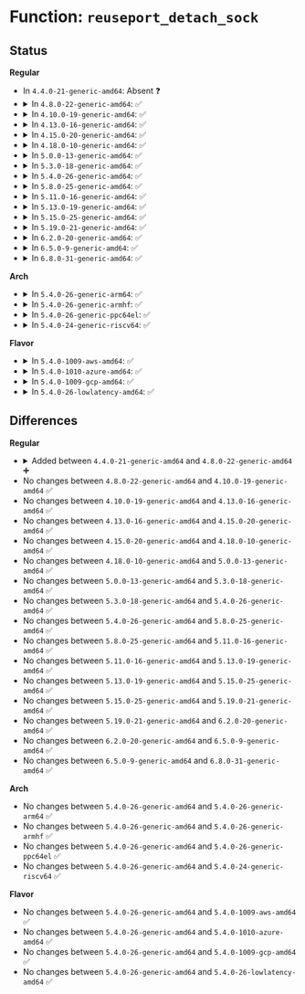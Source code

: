 # Function: <code>reuseport_detach_sock</code>

## Status
<b>Regular</b>
<ul>
<li>
In <code>4.4.0-21-generic-amd64</code>: Absent ❓
</li>
<li>
<details>
<summary>In <code>4.8.0-22-generic-amd64</code>: ✅</summary>

```c
void reuseport_detach_sock(struct sock * sk)
```

```json
{
  "name": "reuseport_detach_sock",
  "collision_type": "Unique Global",
  "inline_type": "No",
  "funcs": [
    {
      "addr": 18446744071586840304,
      "name": "reuseport_detach_sock",
      "external": true,
      "loc": "net/core/sock_reuseport.c:144",
      "file": "net/core/sock_reuseport.c",
      "inline": "seen, unknown",
      "caller_inline": [],
      "caller_func": [
        "net/core/sock.c:__sk_destruct",
        "net/ipv4/inet_hashtables.c:inet_unhash",
        "net/ipv4/inet_hashtables.c:inet_unhash",
        "net/ipv4/udp.c:udp_lib_rehash",
        "net/ipv4/udp.c:udp_lib_unhash"
      ]
    }
  ],
  "symbols": [
    {
      "addr": 18446744071586840304,
      "name": "reuseport_detach_sock",
      "section": ".text",
      "bind": "STB_GLOBAL",
      "size": 158
    }
  ]
}
```
</details>
</li>
<li>
<details>
<summary>In <code>4.10.0-19-generic-amd64</code>: ✅</summary>

```c
void reuseport_detach_sock(struct sock * sk)
```

```json
{
  "name": "reuseport_detach_sock",
  "collision_type": "Unique Global",
  "inline_type": "No",
  "funcs": [
    {
      "addr": 18446744071587031232,
      "name": "reuseport_detach_sock",
      "external": true,
      "loc": "net/core/sock_reuseport.c:143",
      "file": "net/core/sock_reuseport.c",
      "inline": "seen, unknown",
      "caller_inline": [],
      "caller_func": [
        "net/core/sock.c:__sk_destruct",
        "net/ipv4/inet_hashtables.c:inet_unhash",
        "net/ipv4/inet_hashtables.c:inet_unhash",
        "net/ipv4/udp.c:udp_lib_rehash",
        "net/ipv4/udp.c:udp_lib_unhash"
      ]
    }
  ],
  "symbols": [
    {
      "addr": 18446744071587031232,
      "name": "reuseport_detach_sock",
      "section": ".text",
      "bind": "STB_GLOBAL",
      "size": 158
    }
  ]
}
```
</details>
</li>
<li>
<details>
<summary>In <code>4.13.0-16-generic-amd64</code>: ✅</summary>

```c
void reuseport_detach_sock(struct sock * sk)
```

```json
{
  "name": "reuseport_detach_sock",
  "collision_type": "Unique Global",
  "inline_type": "No",
  "funcs": [
    {
      "addr": 18446744071587159392,
      "name": "reuseport_detach_sock",
      "external": true,
      "loc": "net/core/sock_reuseport.c:143",
      "file": "net/core/sock_reuseport.c",
      "inline": "seen, unknown",
      "caller_inline": [],
      "caller_func": [
        "net/core/sock.c:__sk_destruct",
        "net/ipv4/inet_hashtables.c:inet_unhash",
        "net/ipv4/inet_hashtables.c:inet_unhash",
        "net/ipv4/udp.c:udp_lib_rehash"
      ]
    }
  ],
  "symbols": [
    {
      "addr": 18446744071587159392,
      "name": "reuseport_detach_sock",
      "section": ".text",
      "bind": "STB_GLOBAL",
      "size": 158
    }
  ]
}
```
</details>
</li>
<li>
<details>
<summary>In <code>4.15.0-20-generic-amd64</code>: ✅</summary>

```c
void reuseport_detach_sock(struct sock * sk)
```

```json
{
  "name": "reuseport_detach_sock",
  "collision_type": "Unique Global",
  "inline_type": "No",
  "funcs": [
    {
      "addr": 18446744071587667872,
      "name": "reuseport_detach_sock",
      "external": true,
      "loc": "net/core/sock_reuseport.c:155",
      "file": "net/core/sock_reuseport.c",
      "inline": "seen, unknown",
      "caller_inline": [],
      "caller_func": [
        "net/core/sock.c:__sk_destruct",
        "net/ipv4/inet_hashtables.c:inet_unhash",
        "net/ipv4/inet_hashtables.c:inet_unhash",
        "net/ipv4/udp.c:udp_lib_rehash"
      ]
    }
  ],
  "symbols": [
    {
      "addr": 18446744071587667872,
      "name": "reuseport_detach_sock",
      "section": ".text",
      "bind": "STB_GLOBAL",
      "size": 158
    }
  ]
}
```
</details>
</li>
<li>
<details>
<summary>In <code>4.18.0-10-generic-amd64</code>: ✅</summary>

```c
void reuseport_detach_sock(struct sock * sk)
```

```json
{
  "name": "reuseport_detach_sock",
  "collision_type": "Unique Global",
  "inline_type": "No",
  "funcs": [
    {
      "addr": 18446744071587994752,
      "name": "reuseport_detach_sock",
      "external": true,
      "loc": "net/core/sock_reuseport.c:155",
      "file": "net/core/sock_reuseport.c",
      "inline": "seen, unknown",
      "caller_inline": [],
      "caller_func": [
        "net/core/sock.c:__sk_destruct",
        "net/ipv4/inet_hashtables.c:inet_unhash",
        "net/ipv4/udp.c:udp_lib_rehash"
      ]
    }
  ],
  "symbols": [
    {
      "addr": 18446744071587994752,
      "name": "reuseport_detach_sock",
      "section": ".text",
      "bind": "STB_GLOBAL",
      "size": 158
    }
  ]
}
```
</details>
</li>
<li>
<details>
<summary>In <code>5.0.0-13-generic-amd64</code>: ✅</summary>

```c
void reuseport_detach_sock(struct sock * sk)
```

```json
{
  "name": "reuseport_detach_sock",
  "collision_type": "Unique Global",
  "inline_type": "No",
  "funcs": [
    {
      "addr": 18446744071588153888,
      "name": "reuseport_detach_sock",
      "external": true,
      "loc": "net/core/sock_reuseport.c:192",
      "file": "net/core/sock_reuseport.c",
      "inline": "seen, unknown",
      "caller_inline": [],
      "caller_func": [
        "net/core/sock.c:__sk_destruct",
        "net/ipv4/inet_hashtables.c:inet_unhash",
        "net/ipv4/udp.c:udp_lib_rehash"
      ]
    }
  ],
  "symbols": [
    {
      "addr": 18446744071588153888,
      "name": "reuseport_detach_sock",
      "section": ".text",
      "bind": "STB_GLOBAL",
      "size": 180
    }
  ]
}
```
</details>
</li>
<li>
<details>
<summary>In <code>5.3.0-18-generic-amd64</code>: ✅</summary>

```c
void reuseport_detach_sock(struct sock * sk)
```

```json
{
  "name": "reuseport_detach_sock",
  "collision_type": "Unique Global",
  "inline_type": "No",
  "funcs": [
    {
      "addr": 18446744071588475088,
      "name": "reuseport_detach_sock",
      "external": true,
      "loc": "net/core/sock_reuseport.c:194",
      "file": "net/core/sock_reuseport.c",
      "inline": "seen, unknown",
      "caller_inline": [],
      "caller_func": [
        "net/core/sock.c:__sk_destruct",
        "net/ipv4/inet_hashtables.c:inet_unhash",
        "net/ipv4/udp.c:udp_lib_rehash"
      ]
    }
  ],
  "symbols": [
    {
      "addr": 18446744071588475088,
      "name": "reuseport_detach_sock",
      "section": ".text",
      "bind": "STB_GLOBAL",
      "size": 162
    }
  ]
}
```
</details>
</li>
<li>
<details>
<summary>In <code>5.4.0-26-generic-amd64</code>: ✅</summary>

```c
void reuseport_detach_sock(struct sock * sk)
```

```json
{
  "name": "reuseport_detach_sock",
  "collision_type": "Unique Global",
  "inline_type": "No",
  "funcs": [
    {
      "addr": 18446744071588680512,
      "name": "reuseport_detach_sock",
      "external": true,
      "loc": "net/core/sock_reuseport.c:194",
      "file": "net/core/sock_reuseport.c",
      "inline": "seen, unknown",
      "caller_inline": [],
      "caller_func": [
        "net/core/sock.c:sk_destruct",
        "net/ipv4/inet_hashtables.c:inet_unhash",
        "net/ipv4/udp.c:udp_lib_rehash"
      ]
    }
  ],
  "symbols": [
    {
      "addr": 18446744071588680512,
      "name": "reuseport_detach_sock",
      "section": ".text",
      "bind": "STB_GLOBAL",
      "size": 162
    }
  ]
}
```
</details>
</li>
<li>
<details>
<summary>In <code>5.8.0-25-generic-amd64</code>: ✅</summary>

```c
void reuseport_detach_sock(struct sock * sk)
```

```json
{
  "name": "reuseport_detach_sock",
  "collision_type": "Unique Global",
  "inline_type": "No",
  "funcs": [
    {
      "addr": 18446744071589546240,
      "name": "reuseport_detach_sock",
      "external": true,
      "loc": "net/core/sock_reuseport.c:183",
      "file": "net/core/sock_reuseport.c",
      "inline": "seen, unknown",
      "caller_inline": [],
      "caller_func": [
        "net/core/sock.c:__sk_free",
        "net/ipv4/inet_hashtables.c:inet_unhash",
        "net/ipv4/udp.c:udp_lib_rehash"
      ]
    }
  ],
  "symbols": [
    {
      "addr": 18446744071589546240,
      "name": "reuseport_detach_sock",
      "section": ".text",
      "bind": "STB_GLOBAL",
      "size": 151
    }
  ]
}
```
</details>
</li>
<li>
<details>
<summary>In <code>5.11.0-16-generic-amd64</code>: ✅</summary>

```c
void reuseport_detach_sock(struct sock * sk)
```

```json
{
  "name": "reuseport_detach_sock",
  "collision_type": "Unique Global",
  "inline_type": "No",
  "funcs": [
    {
      "addr": 18446744071589555264,
      "name": "reuseport_detach_sock",
      "external": true,
      "loc": "net/core/sock_reuseport.c:183",
      "file": "net/core/sock_reuseport.c",
      "inline": "seen, unknown",
      "caller_inline": [],
      "caller_func": [
        "net/core/sock.c:__sk_free",
        "net/ipv4/inet_hashtables.c:inet_unhash",
        "net/ipv4/udp.c:udp_lib_rehash"
      ]
    }
  ],
  "symbols": [
    {
      "addr": 18446744071589555264,
      "name": "reuseport_detach_sock",
      "section": ".text",
      "bind": "STB_GLOBAL",
      "size": 151
    }
  ]
}
```
</details>
</li>
<li>
<details>
<summary>In <code>5.13.0-19-generic-amd64</code>: ✅</summary>

```c
void reuseport_detach_sock(struct sock * sk)
```

```json
{
  "name": "reuseport_detach_sock",
  "collision_type": "Unique Global",
  "inline_type": "No",
  "funcs": [
    {
      "addr": 18446744071589453264,
      "name": "reuseport_detach_sock",
      "external": true,
      "loc": "net/core/sock_reuseport.c:183",
      "file": "net/core/sock_reuseport.c",
      "inline": "seen, unknown",
      "caller_inline": [],
      "caller_func": [
        "net/core/sock.c:__sk_free",
        "net/ipv4/inet_hashtables.c:inet_unhash",
        "net/ipv4/udp.c:udp_lib_rehash"
      ]
    }
  ],
  "symbols": [
    {
      "addr": 18446744071589453264,
      "name": "reuseport_detach_sock",
      "section": ".text",
      "bind": "STB_GLOBAL",
      "size": 151
    }
  ]
}
```
</details>
</li>
<li>
<details>
<summary>In <code>5.15.0-25-generic-amd64</code>: ✅</summary>

```c
void reuseport_detach_sock(struct sock * sk)
```

```json
{
  "name": "reuseport_detach_sock",
  "collision_type": "Unique Global",
  "inline_type": "No",
  "funcs": [
    {
      "addr": 18446744071590190448,
      "name": "reuseport_detach_sock",
      "external": true,
      "loc": "net/core/sock_reuseport.c:342",
      "file": "net/core/sock_reuseport.c",
      "inline": "seen, unknown",
      "caller_inline": [],
      "caller_func": [
        "net/core/sock.c:__sk_free",
        "net/core/sock_reuseport.c:reuseport_stop_listen_sock",
        "net/ipv4/udp.c:udp_lib_rehash"
      ]
    }
  ],
  "symbols": [
    {
      "addr": 18446744071590190448,
      "name": "reuseport_detach_sock",
      "section": ".text",
      "bind": "STB_GLOBAL",
      "size": 242
    }
  ]
}
```
</details>
</li>
<li>
<details>
<summary>In <code>5.19.0-21-generic-amd64</code>: ✅</summary>

```c
void reuseport_detach_sock(struct sock * sk)
```

```json
{
  "name": "reuseport_detach_sock",
  "collision_type": "Unique Global",
  "inline_type": "No",
  "funcs": [
    {
      "addr": 18446744071591753552,
      "name": "reuseport_detach_sock",
      "external": true,
      "loc": "net/core/sock_reuseport.c:342",
      "file": "net/core/sock_reuseport.c",
      "inline": "seen, unknown",
      "caller_inline": [],
      "caller_func": [
        "net/core/sock.c:__sk_free",
        "net/core/sock_reuseport.c:reuseport_stop_listen_sock",
        "net/ipv4/udp.c:udp_lib_rehash"
      ]
    }
  ],
  "symbols": [
    {
      "addr": 18446744071591753552,
      "name": "reuseport_detach_sock",
      "section": ".text",
      "bind": "STB_GLOBAL",
      "size": 243
    }
  ]
}
```
</details>
</li>
<li>
<details>
<summary>In <code>6.2.0-20-generic-amd64</code>: ✅</summary>

```c
void reuseport_detach_sock(struct sock * sk)
```

```json
{
  "name": "reuseport_detach_sock",
  "collision_type": "Unique Global",
  "inline_type": "No",
  "funcs": [
    {
      "addr": 18446744071593544656,
      "name": "reuseport_detach_sock",
      "external": true,
      "loc": "net/core/sock_reuseport.c:428",
      "file": "net/core/sock_reuseport.c",
      "inline": "seen, unknown",
      "caller_inline": [],
      "caller_func": [
        "net/core/sock.c:sk_destruct",
        "net/core/sock_reuseport.c:reuseport_stop_listen_sock",
        "net/ipv4/udp.c:udp_lib_rehash",
        "net/ipv4/udp.c:udp_lib_unhash"
      ]
    }
  ],
  "symbols": [
    {
      "addr": 18446744071593544656,
      "name": "reuseport_detach_sock",
      "section": ".text",
      "bind": "STB_GLOBAL",
      "size": 164
    }
  ]
}
```
</details>
</li>
<li>
<details>
<summary>In <code>6.5.0-9-generic-amd64</code>: ✅</summary>

```c
void reuseport_detach_sock(struct sock * sk)
```

```json
{
  "name": "reuseport_detach_sock",
  "collision_type": "Unique Global",
  "inline_type": "No",
  "funcs": [
    {
      "addr": 18446744071594013728,
      "name": "reuseport_detach_sock",
      "external": true,
      "loc": "net/core/sock_reuseport.c:428",
      "file": "net/core/sock_reuseport.c",
      "inline": "seen, unknown",
      "caller_inline": [],
      "caller_func": [
        "net/core/sock.c:sk_destruct",
        "net/core/sock_reuseport.c:reuseport_stop_listen_sock",
        "net/ipv4/udp.c:udp_lib_rehash",
        "net/ipv4/udp.c:udp_lib_unhash"
      ]
    }
  ],
  "symbols": [
    {
      "addr": 18446744071594013728,
      "name": "reuseport_detach_sock",
      "section": ".text",
      "bind": "STB_GLOBAL",
      "size": 164
    }
  ]
}
```
</details>
</li>
<li>
<details>
<summary>In <code>6.8.0-31-generic-amd64</code>: ✅</summary>

```c
void reuseport_detach_sock(struct sock * sk)
```

```json
{
  "name": "reuseport_detach_sock",
  "collision_type": "Unique Global",
  "inline_type": "No",
  "funcs": [
    {
      "addr": 18446744071594800096,
      "name": "reuseport_detach_sock",
      "external": true,
      "loc": "net/core/sock_reuseport.c:428",
      "file": "net/core/sock_reuseport.c",
      "inline": "seen, unknown",
      "caller_inline": [],
      "caller_func": [
        "net/core/sock.c:sk_destruct",
        "net/core/sock_reuseport.c:reuseport_stop_listen_sock",
        "net/ipv4/udp.c:udp_lib_rehash",
        "net/ipv4/udp.c:udp_lib_unhash"
      ]
    }
  ],
  "symbols": [
    {
      "addr": 18446744071594800096,
      "name": "reuseport_detach_sock",
      "section": ".text",
      "bind": "STB_GLOBAL",
      "size": 164
    }
  ]
}
```
</details>
</li>
</ul>
<b>Arch</b>
<ul>
<li>
<details>
<summary>In <code>5.4.0-26-generic-arm64</code>: ✅</summary>

```c
void reuseport_detach_sock(struct sock * sk)
```

```json
{
  "name": "reuseport_detach_sock",
  "collision_type": "Unique Global",
  "inline_type": "No",
  "funcs": [
    {
      "addr": 18446603336502235448,
      "name": "reuseport_detach_sock",
      "external": true,
      "loc": "net/core/sock_reuseport.c:194",
      "file": "net/core/sock_reuseport.c",
      "inline": "seen, unknown",
      "caller_inline": [],
      "caller_func": [
        "net/core/sock.c:sk_destruct",
        "net/ipv4/inet_hashtables.c:inet_unhash",
        "net/ipv4/udp.c:udp_lib_rehash"
      ]
    }
  ],
  "symbols": [
    {
      "addr": 18446603336502235448,
      "name": "reuseport_detach_sock",
      "section": ".text",
      "bind": "STB_GLOBAL",
      "size": 304
    }
  ]
}
```
</details>
</li>
<li>
<details>
<summary>In <code>5.4.0-26-generic-armhf</code>: ✅</summary>

```c
void reuseport_detach_sock(struct sock * sk)
```

```json
{
  "name": "reuseport_detach_sock",
  "collision_type": "Unique Global",
  "inline_type": "No",
  "funcs": [
    {
      "addr": 3234979940,
      "name": "reuseport_detach_sock",
      "external": true,
      "loc": "net/core/sock_reuseport.c:194",
      "file": "net/core/sock_reuseport.c",
      "inline": "seen, unknown",
      "caller_inline": [],
      "caller_func": [
        "net/core/sock.c:sk_destruct",
        "net/ipv4/inet_hashtables.c:inet_unhash",
        "net/ipv4/udp.c:udp_lib_rehash",
        "net/ipv4/udp.c:udp_lib_rehash"
      ]
    }
  ],
  "symbols": [
    {
      "addr": 3234979940,
      "name": "reuseport_detach_sock",
      "section": ".text",
      "bind": "STB_GLOBAL",
      "size": 188
    }
  ]
}
```
</details>
</li>
<li>
<details>
<summary>In <code>5.4.0-26-generic-ppc64el</code>: ✅</summary>

```c
void reuseport_detach_sock(struct sock * sk)
```

```json
{
  "name": "reuseport_detach_sock",
  "collision_type": "Unique Global",
  "inline_type": "No",
  "funcs": [
    {
      "addr": 13835058055295724736,
      "name": "reuseport_detach_sock",
      "external": true,
      "loc": "net/core/sock_reuseport.c:194",
      "file": "net/core/sock_reuseport.c",
      "inline": "seen, unknown",
      "caller_inline": [],
      "caller_func": [
        "net/core/sock.c:sk_destruct",
        "net/ipv4/inet_hashtables.c:inet_unhash",
        "net/ipv4/udp.c:udp_lib_rehash"
      ]
    }
  ],
  "symbols": [
    {
      "addr": 13835058055295724736,
      "name": "reuseport_detach_sock",
      "section": ".text",
      "bind": "STB_GLOBAL",
      "size": 332
    }
  ]
}
```
</details>
</li>
<li>
<details>
<summary>In <code>5.4.0-24-generic-riscv64</code>: ✅</summary>

```c
void reuseport_detach_sock(struct sock * sk)
```

```json
{
  "name": "reuseport_detach_sock",
  "collision_type": "Unique Global",
  "inline_type": "No",
  "funcs": [
    {
      "addr": 18446743936278476840,
      "name": "reuseport_detach_sock",
      "external": true,
      "loc": "net/core/sock_reuseport.c:194",
      "file": "net/core/sock_reuseport.c",
      "inline": "seen, unknown",
      "caller_inline": [],
      "caller_func": [
        "net/core/sock.c:sk_destruct",
        "net/ipv4/inet_hashtables.c:inet_unhash",
        "net/ipv4/udp.c:udp_lib_rehash"
      ]
    }
  ],
  "symbols": [
    {
      "addr": 18446743936278476840,
      "name": "reuseport_detach_sock",
      "section": ".text",
      "bind": "STB_GLOBAL",
      "size": 178
    }
  ]
}
```
</details>
</li>
</ul>
<b>Flavor</b>
<ul>
<li>
<details>
<summary>In <code>5.4.0-1009-aws-amd64</code>: ✅</summary>

```c
void reuseport_detach_sock(struct sock * sk)
```

```json
{
  "name": "reuseport_detach_sock",
  "collision_type": "Unique Global",
  "inline_type": "No",
  "funcs": [
    {
      "addr": 18446744071588287248,
      "name": "reuseport_detach_sock",
      "external": true,
      "loc": "net/core/sock_reuseport.c:194",
      "file": "net/core/sock_reuseport.c",
      "inline": "seen, unknown",
      "caller_inline": [],
      "caller_func": [
        "net/core/sock.c:sk_destruct",
        "net/ipv4/inet_hashtables.c:inet_unhash",
        "net/ipv4/udp.c:udp_lib_rehash"
      ]
    }
  ],
  "symbols": [
    {
      "addr": 18446744071588287248,
      "name": "reuseport_detach_sock",
      "section": ".text",
      "bind": "STB_GLOBAL",
      "size": 162
    }
  ]
}
```
</details>
</li>
<li>
<details>
<summary>In <code>5.4.0-1010-azure-amd64</code>: ✅</summary>

```c
void reuseport_detach_sock(struct sock * sk)
```

```json
{
  "name": "reuseport_detach_sock",
  "collision_type": "Unique Global",
  "inline_type": "No",
  "funcs": [
    {
      "addr": 18446744071588000064,
      "name": "reuseport_detach_sock",
      "external": true,
      "loc": "net/core/sock_reuseport.c:194",
      "file": "net/core/sock_reuseport.c",
      "inline": "seen, unknown",
      "caller_inline": [],
      "caller_func": [
        "net/core/sock.c:sk_destruct",
        "net/ipv4/inet_hashtables.c:inet_unhash",
        "net/ipv4/udp.c:udp_lib_rehash"
      ]
    }
  ],
  "symbols": [
    {
      "addr": 18446744071588000064,
      "name": "reuseport_detach_sock",
      "section": ".text",
      "bind": "STB_GLOBAL",
      "size": 162
    }
  ]
}
```
</details>
</li>
<li>
<details>
<summary>In <code>5.4.0-1009-gcp-amd64</code>: ✅</summary>

```c
void reuseport_detach_sock(struct sock * sk)
```

```json
{
  "name": "reuseport_detach_sock",
  "collision_type": "Unique Global",
  "inline_type": "No",
  "funcs": [
    {
      "addr": 18446744071588619072,
      "name": "reuseport_detach_sock",
      "external": true,
      "loc": "net/core/sock_reuseport.c:194",
      "file": "net/core/sock_reuseport.c",
      "inline": "seen, unknown",
      "caller_inline": [],
      "caller_func": [
        "net/core/sock.c:sk_destruct",
        "net/ipv4/inet_hashtables.c:inet_unhash",
        "net/ipv4/udp.c:udp_lib_rehash"
      ]
    }
  ],
  "symbols": [
    {
      "addr": 18446744071588619072,
      "name": "reuseport_detach_sock",
      "section": ".text",
      "bind": "STB_GLOBAL",
      "size": 162
    }
  ]
}
```
</details>
</li>
<li>
<details>
<summary>In <code>5.4.0-26-lowlatency-amd64</code>: ✅</summary>

```c
void reuseport_detach_sock(struct sock * sk)
```

```json
{
  "name": "reuseport_detach_sock",
  "collision_type": "Unique Global",
  "inline_type": "No",
  "funcs": [
    {
      "addr": 18446744071588756864,
      "name": "reuseport_detach_sock",
      "external": true,
      "loc": "net/core/sock_reuseport.c:194",
      "file": "net/core/sock_reuseport.c",
      "inline": "seen, unknown",
      "caller_inline": [],
      "caller_func": [
        "net/core/sock.c:sk_destruct",
        "net/ipv4/inet_hashtables.c:inet_unhash",
        "net/ipv4/udp.c:udp_lib_rehash"
      ]
    }
  ],
  "symbols": [
    {
      "addr": 18446744071588756864,
      "name": "reuseport_detach_sock",
      "section": ".text",
      "bind": "STB_GLOBAL",
      "size": 162
    }
  ]
}
```
</details>
</li>
</ul>

## Differences
<b>Regular</b>
<ul>
<li>
<details>
<summary>Added between <code>4.4.0-21-generic-amd64</code> and <code>4.8.0-22-generic-amd64</code> ➕</summary>

```c
void reuseport_detach_sock(struct sock * sk)
```
</details>
</li>
<li>
No changes between <code>4.8.0-22-generic-amd64</code> and <code>4.10.0-19-generic-amd64</code> ✅
</li>
<li>
No changes between <code>4.10.0-19-generic-amd64</code> and <code>4.13.0-16-generic-amd64</code> ✅
</li>
<li>
No changes between <code>4.13.0-16-generic-amd64</code> and <code>4.15.0-20-generic-amd64</code> ✅
</li>
<li>
No changes between <code>4.15.0-20-generic-amd64</code> and <code>4.18.0-10-generic-amd64</code> ✅
</li>
<li>
No changes between <code>4.18.0-10-generic-amd64</code> and <code>5.0.0-13-generic-amd64</code> ✅
</li>
<li>
No changes between <code>5.0.0-13-generic-amd64</code> and <code>5.3.0-18-generic-amd64</code> ✅
</li>
<li>
No changes between <code>5.3.0-18-generic-amd64</code> and <code>5.4.0-26-generic-amd64</code> ✅
</li>
<li>
No changes between <code>5.4.0-26-generic-amd64</code> and <code>5.8.0-25-generic-amd64</code> ✅
</li>
<li>
No changes between <code>5.8.0-25-generic-amd64</code> and <code>5.11.0-16-generic-amd64</code> ✅
</li>
<li>
No changes between <code>5.11.0-16-generic-amd64</code> and <code>5.13.0-19-generic-amd64</code> ✅
</li>
<li>
No changes between <code>5.13.0-19-generic-amd64</code> and <code>5.15.0-25-generic-amd64</code> ✅
</li>
<li>
No changes between <code>5.15.0-25-generic-amd64</code> and <code>5.19.0-21-generic-amd64</code> ✅
</li>
<li>
No changes between <code>5.19.0-21-generic-amd64</code> and <code>6.2.0-20-generic-amd64</code> ✅
</li>
<li>
No changes between <code>6.2.0-20-generic-amd64</code> and <code>6.5.0-9-generic-amd64</code> ✅
</li>
<li>
No changes between <code>6.5.0-9-generic-amd64</code> and <code>6.8.0-31-generic-amd64</code> ✅
</li>
</ul>
<b>Arch</b>
<ul>
<li>
No changes between <code>5.4.0-26-generic-amd64</code> and <code>5.4.0-26-generic-arm64</code> ✅
</li>
<li>
No changes between <code>5.4.0-26-generic-amd64</code> and <code>5.4.0-26-generic-armhf</code> ✅
</li>
<li>
No changes between <code>5.4.0-26-generic-amd64</code> and <code>5.4.0-26-generic-ppc64el</code> ✅
</li>
<li>
No changes between <code>5.4.0-26-generic-amd64</code> and <code>5.4.0-24-generic-riscv64</code> ✅
</li>
</ul>
<b>Flavor</b>
<ul>
<li>
No changes between <code>5.4.0-26-generic-amd64</code> and <code>5.4.0-1009-aws-amd64</code> ✅
</li>
<li>
No changes between <code>5.4.0-26-generic-amd64</code> and <code>5.4.0-1010-azure-amd64</code> ✅
</li>
<li>
No changes between <code>5.4.0-26-generic-amd64</code> and <code>5.4.0-1009-gcp-amd64</code> ✅
</li>
<li>
No changes between <code>5.4.0-26-generic-amd64</code> and <code>5.4.0-26-lowlatency-amd64</code> ✅
</li>
</ul>
